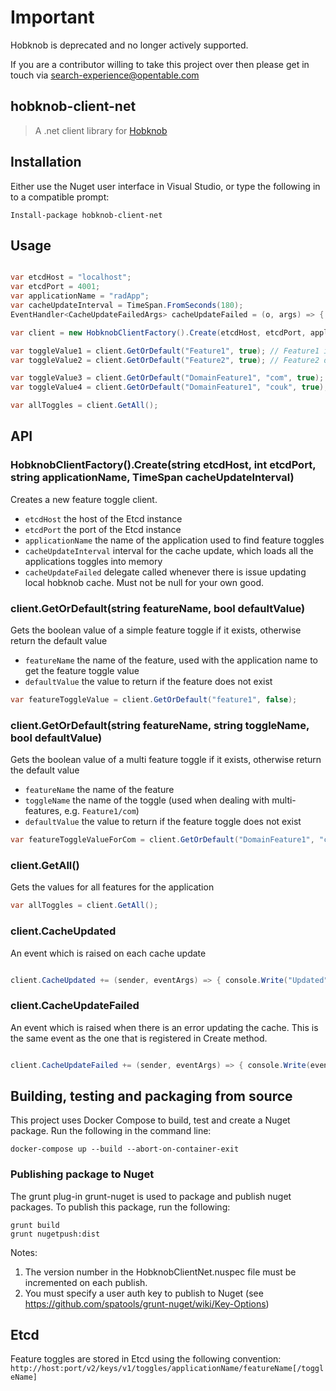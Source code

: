 # Important

Hobknob is deprecated and no longer actively supported. 

If you are a contributor willing to take this project over then please get in touch via [search-experience@opentable.com](mailto:search-experience@opentable.com)

## hobknob-client-net

> A .net client library for [Hobknob](https://github.com/opentable/hobknob)

## Installation

Either use the Nuget user interface in Visual Studio, or type the following in to a compatible prompt:
```
Install-package hobknob-client-net
```

## Usage

```c#

var etcdHost = "localhost";
var etcdPort = 4001;
var applicationName = "radApp";
var cacheUpdateInterval = TimeSpan.FromSeconds(180);
EventHandler<CacheUpdateFailedArgs> cacheUpdateFailed = (o, args) => { throw args.Exception; }; 

var client = new HobknobClientFactory().Create(etcdHost, etcdPort, applicationName, cacheUpdateInterval, cacheUpdateFailed);

var toggleValue1 = client.GetOrDefault("Feature1", true); // Feature1 is false => false
var toggleValue2 = client.GetOrDefault("Feature2", true); // Feature2 does not exist => true

var toggleValue3 = client.GetOrDefault("DomainFeature1", "com", true); // Feature1/com exists => false
var toggleValue4 = client.GetOrDefault("DomainFeature1", "couk", true); // Feature1/couk does not exist => true

var allToggles = client.GetAll();
```

## API

### HobknobClientFactory().Create(string etcdHost, int etcdPort, string applicationName, TimeSpan cacheUpdateInterval)

Creates a new feature toggle client.

- `etcdHost` the host of the Etcd instance
- `etcdPort` the port of the Etcd instance
- `applicationName` the name of the application used to find feature toggles
- `cacheUpdateInterval` interval for the cache update, which loads all the applications toggles into memory
- `cacheUpdateFailed` delegate called whenever there is issue updating local hobknob cache. Must not be null for your own good.


### client.GetOrDefault(string featureName, bool defaultValue)

Gets the boolean value of a simple feature toggle if it exists, otherwise return the default value

- `featureName` the name of the feature, used with the application name to get the feature toggle value
- `defaultValue` the value to return if the feature does not exist

```c#
var featureToggleValue = client.GetOrDefault("feature1", false);
```

### client.GetOrDefault(string featureName, string toggleName, bool defaultValue)

Gets the boolean value of a multi feature toggle if it exists, otherwise return the default value

- `featureName` the name of the feature
- `toggleName` the name of the toggle (used when dealing with multi-features, e.g. `Feature1/com`)
- `defaultValue` the value to return if the feature toggle does not exist

```c#
var featureToggleValueForCom = client.GetOrDefault("DomainFeature1", "com", false);
```

### client.GetAll()

Gets the values for all features for the application

```c#
var allToggles = client.GetAll();
```

### client.CacheUpdated

An event which is raised on each cache update

```c#

client.CacheUpdated += (sender, eventArgs) => { console.Write("Updated"); }

```


### client.CacheUpdateFailed

An event which is raised when there is an error updating the cache. This is the same event as the one that is registered in Create method.

```c#

client.CacheUpdateFailed += (sender, eventArgs) => { console.Write(eventArgs.Exception.ToString()); }

```

## Building, testing and packaging from source

This project uses Docker Compose to build, test and create a Nuget package. Run the following in the command line:

```
docker-compose up --build --abort-on-container-exit
```

### Publishing package to Nuget

The grunt plug-in grunt-nuget is used to package and publish nuget packages. To publish this package, run the following:

```
grunt build
grunt nugetpush:dist
```

Notes:
1. The version number in the HobknobClientNet.nuspec file must be incremented on each publish.
2. You must specify a user auth key to publish to Nuget (see https://github.com/spatools/grunt-nuget/wiki/Key-Options)


## Etcd

Feature toggles are stored in Etcd using the following convention:
`http://host:port/v2/keys/v1/toggles/applicationName/featureName[/toggleName]`
